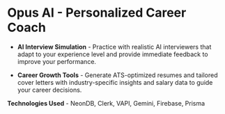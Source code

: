 # Opus AI - Personalized Career Coach

- **AI Interview Simulation** - Practice with realistic AI interviewers that adapt to your experience level and provide immediate feedback to improve your performance.

- **Career Growth Tools** - Generate ATS-optimized resumes and tailored cover letters with industry-specific insights and salary data to guide your career decisions.

**Technologies Used** - NeonDB, Clerk, VAPI, Gemini, Firebase, Prisma